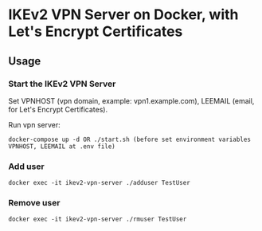 # IKEv2 VPN Server on Docker, with Let's Encrypt Certificates

## Usage
### Start the IKEv2 VPN Server
Set VPNHOST (vpn domain, example: vpn1.example.com), LEEMAIL (email, for Let's Encrypt Certificates).

Run vpn server:
    
    docker-compose up -d OR ./start.sh (before set environment variables VPNHOST, LEEMAIL at .env file)

### Add user

    docker exec -it ikev2-vpn-server ./adduser TestUser
    
### Remove user
    
    docker exec -it ikev2-vpn-server ./rmuser TestUser
